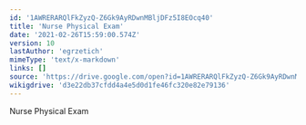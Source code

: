 ```yaml
---
id: '1AWRERARQlFkZyzQ-Z6Gk9AyRDwnMBljDFz5I8EOcq40'
title: 'Nurse Physical Exam'
date: '2021-02-26T15:59:00.574Z'
version: 10
lastAuthor: 'egrzetich'
mimeType: 'text/x-markdown'
links: []
source: 'https://drive.google.com/open?id=1AWRERARQlFkZyzQ-Z6Gk9AyRDwnMBljDFz5I8EOcq40'
wikigdrive: 'd3e22db37cfdd4a4e5d0d1fe46fc320e82e79136'
---
```

Nurse Physical Exam

